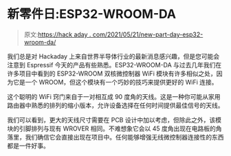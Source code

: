# 新零件日:ESP32-WROOM-DA

> 原文:[https://hack aday . com/2021/05/21/new-part-day-esp32-wroom-da/](https://hackaday.com/2021/05/21/new-part-day-esp32-wroom-da/)

我们总是对 Hackaday 上来自世界半导体行业的最新消息感兴趣，但是您可能会注意到 Espressif 今天的产品有些熟悉。ESP32-WROOM-DA 与过去几年我们在许多项目中看到的 ESP32-WROOM 双核微控制器 WiFi 模块有许多相似之处，因为它是一个 WROOM，但这个模块有一个巧妙的技巧来提供更好的 WiFi 连接。

这个聪明的 WiFi 窍门来自于一对相互成 90 度角的天线。这是一种你可能从家用路由器中熟悉的排列的缩小版本，允许设备选择在任何时间提供最佳信号的天线。

我们可以看到，更大的天线尺寸需要在 PCB 设计中加以考虑，但除此之外，该模块的引脚排列与现有 WROVER 相同。不难想象它会以 45 度角出现在电路板的角落里，我们确信它会直接出现在项目中。任何能够增强无线微控制器连接性的东西都是一件好事。
